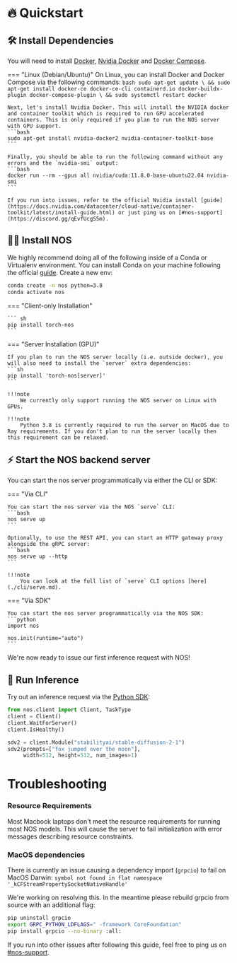 # 🔥 Quickstart

## 🛠️ Install Dependencies

You will need to install [Docker](https://docs.docker.com/get-docker/), [Nvidia Docker](https://docs.nvidia.com/datacenter/cloud-native/container-toolkit/install-guide.html#docker) and [Docker Compose](https://docs.docker.com/compose/install/).

=== "Linux (Debian/Ubuntu)"
    On Linux, you can install Docker and Docker Compose via the following commands:
    ```bash
    sudo apt-get update \
    && sudo apt-get install docker-ce docker-ce-cli containerd.io docker-buildx-plugin docker-compose-plugin \
    && sudo systemctl restart docker
    ```

    Next, let's install Nvidia Docker. This will install the NVIDIA docker and container toolkit which is required to run GPU accelerated containers. This is only required if you plan to run the NOS server with GPU support.
    ```bash
    sudo apt-get install nvidia-docker2 nvidia-container-toolkit-base
    ```

    Finally, you should be able to run the following command without any errors and the `nvidia-smi` output:
    ```bash
    docker run --rm --gpus all nvidia/cuda:11.8.0-base-ubuntu22.04 nvidia-smi
    ```

    If you run into issues, refer to the official Nvidia install [guide](https://docs.nvidia.com/datacenter/cloud-native/container-toolkit/latest/install-guide.html) or just ping us on [#nos-support](https://discord.gg/qEvfUcgS5m).

## 👩‍💻 Install NOS

We highly recommend doing all of the following inside of a Conda or Virtualenv environment. You can install Conda on your machine following the official [guide](https://conda.io/projects/conda/en/latest/user-guide/install/index.html). Create a new env:
```bash
conda create -n nos python=3.8
conda activate nos
```

=== "Client-only Installation"

    ``` sh
    pip install torch-nos
    ```

=== "Server Installation (GPU)"

    If you plan to run the NOS server locally (i.e. outside docker), you will also need to install the `server` extra dependencies:
    ```sh
    pip install 'torch-nos[server]'
    ```

    !!!note
        We currently only support running the NOS server on Linux with GPUs. 

    !!!note
        Python 3.8 is currently required to run the server on MacOS due to Ray requirements. If you don't plan to run the server locally then this requirement can be relaxed.

## ⚡️ Start the NOS backend server

You can start the nos server programmatically via either the CLI or SDK:

=== "Via CLI"

    You can start the nos server via the NOS `serve` CLI:
    ```bash
    nos serve up
    ```

    Optionally, to use the REST API, you can start an HTTP gateway proxy alongside the gRPC server:
    ```bash
    nos serve up --http
    ```
    
    !!!note
        You can look at the full list of `serve` CLI options [here](./cli/serve.md). 

=== "Via SDK"

    You can start the nos server programmatically via the NOS SDK:
    ```python
    import nos

    nos.init(runtime="auto")
    ```

We're now ready to issue our first inference request with NOS!

## 🚀 Run Inference

Try out an inference request via the [Python SDK](https://pypi.org/project/torch-nos):

```python
from nos.client import Client, TaskType
client = Client()
client.WaitForServer()
client.IsHealthy()

sdv2 = client.Module("stabilityai/stable-diffusion-2-1")
sdv2(prompts=["fox jumped over the moon"],
     width=512, height=512, num_images=1)
```

# Troubleshooting

### Resource Requirements

Most Macbook laptops don't meet the resource requirements for running most NOS models. This will cause the server to fail initialization with error messages describing resource constraints.

### MacOS dependencies

There is currently an issue causing a dependency import (`grpcio`) to fail on MacOS Darwin: 
`symbol not found in flat namespace '_kCFStreamPropertySocketNativeHandle'`

We're working on resolving this. In the meantime please rebuild grpcio from source with an additional flag:
```bash
pip uninstall grpcio
export GRPC_PYTHON_LDFLAGS=" -framework CoreFoundation"
pip install grpcio --no-binary :all:
```

If you run into other issues after following this guide, feel free to ping us on [#nos-support](https://discord.gg/qEvfUcgS5m).
